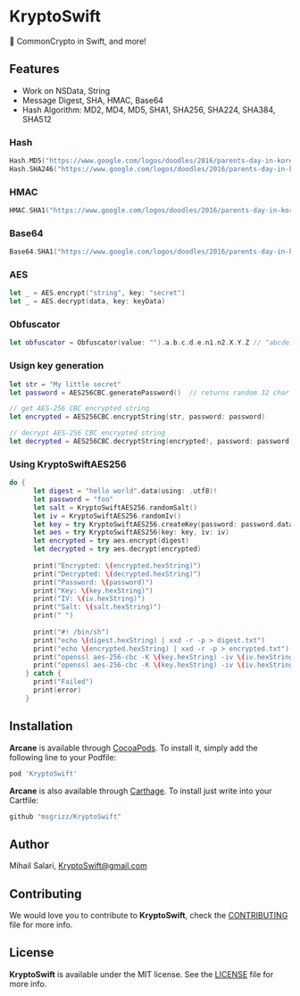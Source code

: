 # KryptoSwift
🔱 CommonCrypto in Swift, and more!

## Features

- Work on NSData, String
- Message Digest, SHA, HMAC, Base64
- Hash Algorithm: MD2, MD4, MD5, SHA1, SHA256, SHA224, SHA384, SHA512

### Hash

```swift
Hash.MD5("https://www.google.com/logos/doodles/2016/parents-day-in-korea-5757703554072576-hp2x.jpg") // 0dfb10e8d2ae771b3b3ed4544139644e
Hash.SHA246("https://www.google.com/logos/doodles/2016/parents-day-in-korea-5757703554072576-hp2x.jpg") // cb051d58a60b9581ff4c7ba63da07f9170f61bfbebab4a39898432ec970c3754
```

### HMAC

```swift
HMAC.SHA1("https://www.google.com/logos/doodles/2016/parents-day-in-korea-5757703554072576-hp2x.jpg", key: "google") // 5f4474c8872d73c1490241ab015f6c672c6dcdc8
```

### Base64

```swift
Base64.SHA1("https://www.google.com/logos/doodles/2016/parents-day-in-korea-5757703554072576-hp2x.jpg", key: "google") // X0R0yIctc8FJAkGrAV9sZyxtzcg=
```

### AES

```swift
let _ = AES.encrypt("string", key: "secret")
let _ = AES.decrypt(data, key: keyData)
```


### Obfuscator

```swift
let obfuscator = Obfuscator(value: "").a.b.c.d.e.n1.n2.X.Y.Z // "abcde12XYZ"
```

### Usign key generation

```swift
let str = "My little secret"
let password = AES256CBC.generatePassword()  // returns random 32 char string

// get AES-256 CBC encrypted string
let encrypted = AES256CBC.encryptString(str, password: password)

// decrypt AES-256 CBC encrypted string
let decrypted = AES256CBC.decryptString(encrypted!, password: password)
```

### Using KryptoSwiftAES256

```swift
do {
      let digest = "hello world".data(using: .utf8)!
      let password = "foo"
      let salt = KryptoSwiftAES256.randomSalt()
      let iv = KryptoSwiftAES256.randomIv()
      let key = try KryptoSwiftAES256.createKey(password: password.data(using: .utf8)!, salt: salt)
      let aes = try KryptoSwiftAES256(key: key, iv: iv)
      let encrypted = try aes.encrypt(digest)
      let decrypted = try aes.decrypt(encrypted)
      
      print("Encrypted: \(encrypted.hexString)")
      print("Decrypted: \(decrypted.hexString)")
      print("Password: \(password)")
      print("Key: \(key.hexString)")
      print("IV: \(iv.hexString)")
      print("Salt: \(salt.hexString)")
      print(" ")
      
      print("#! /bin/sh")
      print("echo \(digest.hexString) | xxd -r -p > digest.txt")
      print("echo \(encrypted.hexString) | xxd -r -p > encrypted.txt")
      print("openssl aes-256-cbc -K \(key.hexString) -iv \(iv.hexString) -e -in digest.txt -out encrypted-openssl.txt")
      print("openssl aes-256-cbc -K \(key.hexString) -iv \(iv.hexString) -d -in encrypted.txt -out decrypted-openssl.txt")
    } catch {
      print("Failed")
      print(error)
    }
```

## Installation

**Arcane** is available through [CocoaPods](http://cocoapods.org). To install
it, simply add the following line to your Podfile:

```ruby
pod 'KryptoSwift'
```

**Arcane** is also available through [Carthage](https://github.com/Carthage/Carthage).
To install just write into your Cartfile:

```ruby
github "msgrizz/KryptoSwift"
```

## Author

Mihail Salari, KryptoSwift@gmail.com

## Contributing

We would love you to contribute to **KryptoSwift**, check the [CONTRIBUTING](https://github.com/msgrizz/KryptoSwift/blob/master/CONTRIBUTING.md) file for more info.

## License

**KryptoSwift** is available under the MIT license. See the [LICENSE](https://github.com/msgrizz/KryptoSwift/blob/master/LICENSE.md) file for more info.
